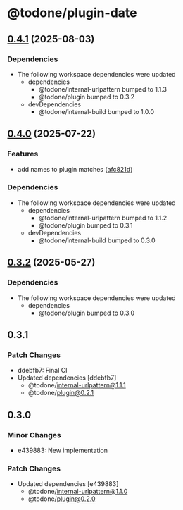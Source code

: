 # @todone/plugin-date

## [0.4.1](https://github.com/cprecioso/todone/compare/plugin-date-v0.4.0...plugin-date-v0.4.1) (2025-08-03)


### Dependencies

* The following workspace dependencies were updated
  * dependencies
    * @todone/internal-urlpattern bumped to 1.1.3
    * @todone/plugin bumped to 0.3.2
  * devDependencies
    * @todone/internal-build bumped to 1.0.0

## [0.4.0](https://github.com/cprecioso/todone/compare/plugin-date-v0.3.2...plugin-date-v0.4.0) (2025-07-22)


### Features

* add names to plugin matches ([afc821d](https://github.com/cprecioso/todone/commit/afc821df99b3aa4c260adad0eb26291f395159e0))


### Dependencies

* The following workspace dependencies were updated
  * dependencies
    * @todone/internal-urlpattern bumped to 1.1.2
    * @todone/plugin bumped to 0.3.1
  * devDependencies
    * @todone/internal-build bumped to 0.3.0

## [0.3.2](https://github.com/cprecioso/todone/compare/plugin-date-v0.3.1...plugin-date-v0.3.2) (2025-05-27)


### Dependencies

* The following workspace dependencies were updated
  * dependencies
    * @todone/plugin bumped to 0.3.0

## 0.3.1

### Patch Changes

- ddebfb7: Final CI
- Updated dependencies [ddebfb7]
  - @todone/internal-urlpattern@1.1.1
  - @todone/plugin@0.2.1

## 0.3.0

### Minor Changes

- e439883: New implementation

### Patch Changes

- Updated dependencies [e439883]
  - @todone/internal-urlpattern@1.1.0
  - @todone/plugin@0.2.0
